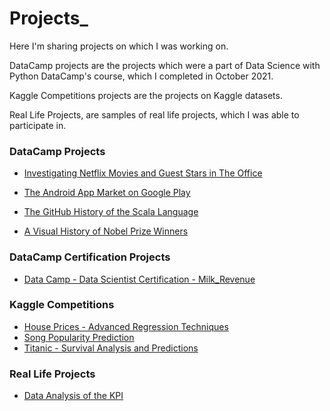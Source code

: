 # Projects_
Here I'm sharing projects on which I was working on. 

DataCamp projects are the projects which were a part of Data Science with Python DataCamp's course, which I completed in October 2021.

Kaggle Competitions projects are the projects on Kaggle datasets. 

Real Life Projects, are samples of real life projects, which I was able to participate in.

### DataCamp Projects

* [Investigating Netflix Movies and Guest Stars in The Office](https://github.com/dataqueenpend/Projects-/blob/main/Investigating%20Netflix%20Movies%20and%20Guest%20Stars%20in%20The%20Office/notebook.ipynb)

* [The Android App Market on Google Play](https://github.com/dataqueenpend/Projects-/blob/main/The%20Android%20App%20Market%20on%20Google%20Play/notebook.ipynb)

* [The GitHub History of the Scala Language](https://github.com/dataqueenpend/Projects-/blob/main/The%20GitHub%20History%20of%20the%20Scala%20Language/notebook.ipynb)

* [A Visual History of Nobel Prize Winners](https://github.com/dataqueenpend/Projects-/blob/main/A%20Visual%20History%20of%20Nobel%20Prize%20Winners/notebook.ipynb)

### DataCamp Certification Projects
* [Data Camp - Data Scientist Certification -  Milk_Revenue](https://github.com/dataqueenpend/Projects-/blob/main/Data%20Camp%20-%20Data%20Scientist%20Certification%20-%20%20Milk_Revenue/Data%20Camp%20-%20Data%20Scientist%20Certification%20-%20%20Milk_Revenue.ipynb)

### Kaggle Competitions

* [House Prices - Advanced Regression Techniques](https://github.com/dataqueenpend/Projects-/tree/main/Housing%20Price%20Predictions)
* [Song Popularity Prediction](https://github.com/dataqueenpend/Projects-/blob/main/Song_Popularity_Prediction.ipynb)
* [Titanic - Survival Analysis and Predictions](https://github.com/dataqueenpend/Projects-/blob/main/Titanic%20-%20Survivcal%20Analysis%20and%20Predictions/Titanic%20Survival%20Analysis%20and%20Predictions.ipynb)

### Real Life Projects
* [Data Analysis of the KPI](https://github.com/dataqueenpend/Projects-/blob/main/Real%20Life%20Projects/Data_Analysis_of_the_KPI.ipynb)
